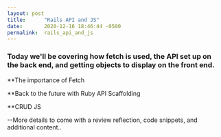 ```yaml
---
layout: post
title:      "Rails API and JS"
date:       2020-12-16 18:46:44 -0500
permalink:  rails_api_and_js
---
```



### Today we'll be covering how fetch is used, the API set up on the back end, and getting objects to display on the front end.


**The importance of Fetch


**Back to the future with Ruby API Scaffolding


**CRUD JS


--More details to come with a review reflection, code snippets, and additional content..
